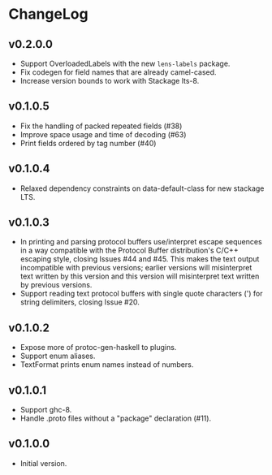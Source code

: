 # ChangeLog

## v0.2.0.0
- Support OverloadedLabels with the new `lens-labels` package.
- Fix codegen for field names that are already camel-cased.
- Increase version bounds to work with Stackage lts-8.

## v0.1.0.5
- Fix the handling of packed repeated fields (#38)
- Improve space usage and time of decoding (#63)
- Print fields ordered by tag number (#40)

## v0.1.0.4
- Relaxed dependency constraints on data-default-class for
new stackage LTS.

## v0.1.0.3
- In printing and parsing protocol buffers use/interpret escape
sequences in a way compatible with the Protocol Buffer
distribution's C/C++ escaping style, closing Issues #44 and
#45. This makes the text output incompatible with previous
versions; earlier versions will misinterpret text written by this
version and this version will misinterpret text written by
previous versions.
- Support reading text protocol buffers with single quote characters
(') for string delimiters, closing Issue #20.

## v0.1.0.2
- Expose more of protoc-gen-haskell to plugins.
- Support enum aliases.
- TextFormat prints enum names instead of numbers.

## v0.1.0.1
- Support ghc-8.
- Handle .proto files without a "package" declaration (#11).

## v0.1.0.0
- Initial version.
